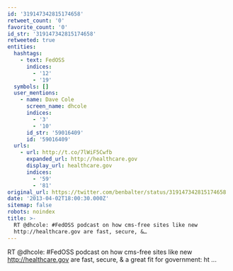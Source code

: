 ```yaml
---
id: '319147342815174658'
retweet_count: '0'
favorite_count: '0'
id_str: '319147342815174658'
retweeted: true
entities:
  hashtags:
    - text: FedOSS
      indices:
        - '12'
        - '19'
  symbols: []
  user_mentions:
    - name: Dave Cole
      screen_name: dhcole
      indices:
        - '3'
        - '10'
      id_str: '59016409'
      id: '59016409'
  urls:
    - url: http://t.co/7lWiF5Cwfb
      expanded_url: http://healthcare.gov
      display_url: healthcare.gov
      indices:
        - '59'
        - '81'
original_url: https://twitter.com/benbalter/status/319147342815174658
date: '2013-04-02T18:00:30.000Z'
sitemap: false
robots: noindex
title: >-
  RT @dhcole: #FedOSS podcast on how cms-free sites like new
  http://healthcare.gov are fast, secure, &…
---
```


RT @dhcole: #FedOSS podcast on how cms-free sites like new http://healthcare.gov are fast, secure, &amp; a great fit for government: ht ...